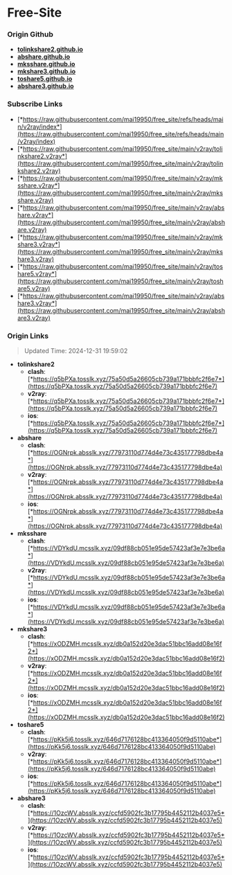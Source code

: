 # Free-Site

### Origin Github

- [**tolinkshare2.github.io**](https://github.com/tolinkshare2/tolinkshare2.github.io)
- [**abshare.github.io**](https://github.com/abshare/abshare.github.io)
- [**mksshare.github.io**](https://github.com/mksshare/mksshare.github.io)
- [**mkshare3.github.io**](https://github.com/mkshare3/mkshare3.github.io)
- [**toshare5.github.io**](https://github.com/toshare5/toshare5.github.io)
- [**abshare3.github.io**](https://github.com/abshare3/abshare3.github.io)

### Subscribe Links

- [*https://raw.githubusercontent.com/mai19950/free_site/refs/heads/main/v2ray/index*](https://raw.githubusercontent.com/mai19950/free_site/refs/heads/main/v2ray/index)
- [*https://raw.githubusercontent.com/mai19950/free_site/main/v2ray/tolinkshare2.v2ray*](https://raw.githubusercontent.com/mai19950/free_site/main/v2ray/tolinkshare2.v2ray)
- [*https://raw.githubusercontent.com/mai19950/free_site/main/v2ray/mksshare.v2ray*](https://raw.githubusercontent.com/mai19950/free_site/main/v2ray/mksshare.v2ray)
- [*https://raw.githubusercontent.com/mai19950/free_site/main/v2ray/abshare.v2ray*](https://raw.githubusercontent.com/mai19950/free_site/main/v2ray/abshare.v2ray)
- [*https://raw.githubusercontent.com/mai19950/free_site/main/v2ray/mkshare3.v2ray*](https://raw.githubusercontent.com/mai19950/free_site/main/v2ray/mkshare3.v2ray)
- [*https://raw.githubusercontent.com/mai19950/free_site/main/v2ray/toshare5.v2ray*](https://raw.githubusercontent.com/mai19950/free_site/main/v2ray/toshare5.v2ray)
- [*https://raw.githubusercontent.com/mai19950/free_site/main/v2ray/abshare3.v2ray*](https://raw.githubusercontent.com/mai19950/free_site/main/v2ray/abshare3.v2ray)

### Origin Links

> Updated Time: 2024-12-31 19:59:02

- **tolinkshare2**
  - **clash**: [*https://q5bPXa.tosslk.xyz/75a50d5a26605cb739a171bbbfc2f6e7*](https://q5bPXa.tosslk.xyz/75a50d5a26605cb739a171bbbfc2f6e7)
  - **v2ray**: [*https://q5bPXa.tosslk.xyz/75a50d5a26605cb739a171bbbfc2f6e7*](https://q5bPXa.tosslk.xyz/75a50d5a26605cb739a171bbbfc2f6e7)
  - **ios**: [*https://q5bPXa.tosslk.xyz/75a50d5a26605cb739a171bbbfc2f6e7*](https://q5bPXa.tosslk.xyz/75a50d5a26605cb739a171bbbfc2f6e7)
- **abshare**
  - **clash**: [*https://OGNrpk.absslk.xyz/77973110d774d4e73c435177798dbe4a*](https://OGNrpk.absslk.xyz/77973110d774d4e73c435177798dbe4a)
  - **v2ray**: [*https://OGNrpk.absslk.xyz/77973110d774d4e73c435177798dbe4a*](https://OGNrpk.absslk.xyz/77973110d774d4e73c435177798dbe4a)
  - **ios**: [*https://OGNrpk.absslk.xyz/77973110d774d4e73c435177798dbe4a*](https://OGNrpk.absslk.xyz/77973110d774d4e73c435177798dbe4a)
- **mksshare**
  - **clash**: [*https://VDYkdU.mcsslk.xyz/09df88cb051e95de57423af3e7e3be6a*](https://VDYkdU.mcsslk.xyz/09df88cb051e95de57423af3e7e3be6a)
  - **v2ray**: [*https://VDYkdU.mcsslk.xyz/09df88cb051e95de57423af3e7e3be6a*](https://VDYkdU.mcsslk.xyz/09df88cb051e95de57423af3e7e3be6a)
  - **ios**: [*https://VDYkdU.mcsslk.xyz/09df88cb051e95de57423af3e7e3be6a*](https://VDYkdU.mcsslk.xyz/09df88cb051e95de57423af3e7e3be6a)
- **mkshare3**
  - **clash**: [*https://xODZMH.mcsslk.xyz/db0a152d20e3dac51bbc16add08e16f2*](https://xODZMH.mcsslk.xyz/db0a152d20e3dac51bbc16add08e16f2)
  - **v2ray**: [*https://xODZMH.mcsslk.xyz/db0a152d20e3dac51bbc16add08e16f2*](https://xODZMH.mcsslk.xyz/db0a152d20e3dac51bbc16add08e16f2)
  - **ios**: [*https://xODZMH.mcsslk.xyz/db0a152d20e3dac51bbc16add08e16f2*](https://xODZMH.mcsslk.xyz/db0a152d20e3dac51bbc16add08e16f2)
- **toshare5**
  - **clash**: [*https://pKk5j6.tosslk.xyz/646d7176128bc413364050f9d5110abe*](https://pKk5j6.tosslk.xyz/646d7176128bc413364050f9d5110abe)
  - **v2ray**: [*https://pKk5j6.tosslk.xyz/646d7176128bc413364050f9d5110abe*](https://pKk5j6.tosslk.xyz/646d7176128bc413364050f9d5110abe)
  - **ios**: [*https://pKk5j6.tosslk.xyz/646d7176128bc413364050f9d5110abe*](https://pKk5j6.tosslk.xyz/646d7176128bc413364050f9d5110abe)
- **abshare3**
  - **clash**: [*https://1OzcWV.absslk.xyz/ccfd5902fc3b17795b4452112b4037e5*](https://1OzcWV.absslk.xyz/ccfd5902fc3b17795b4452112b4037e5)
  - **v2ray**: [*https://1OzcWV.absslk.xyz/ccfd5902fc3b17795b4452112b4037e5*](https://1OzcWV.absslk.xyz/ccfd5902fc3b17795b4452112b4037e5)
  - **ios**: [*https://1OzcWV.absslk.xyz/ccfd5902fc3b17795b4452112b4037e5*](https://1OzcWV.absslk.xyz/ccfd5902fc3b17795b4452112b4037e5)
